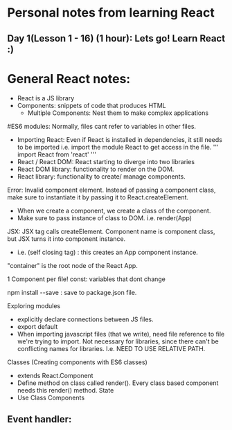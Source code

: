 # Personal notes from learning React

## Day 1(Lesson 1 - 16) (1 hour): Lets go! Learn React :)

# General React notes: 
- React is a JS library
- Components: snippets of code that produces HTML
  - Multiple Components: Nest them to make complex applications

#ES6 modules: Normally, files cant refer to variables in other files.
- Importing React: Even if React is installed in dependencies, it still needs to be imported i.e. import the module React to get access in the file. 
'''
import React from 'react'
'''
- React / React DOM: React starting to diverge into two libraries
-   React DOM library: functionality to render on the DOM.
-   React library: functionality to create/ manage components.

Error:  Invalid component element. Instead of passing a component class, make sure to instantiate it by passing it to React.createElement.
- When we create a component, we create a class of the component. 
- Make sure to pass instance of class to DOM. i.e. render(App)

JSX: JSX tag calls createElement. Component name is component class, but JSX turns it into component instance.
- i.e. <App /> (self closing tag) : this creates an App component instance. 

"container" is the root node of the React App. 

1 Component per file!
const: variables that dont change

npm install --save <package>: save <package> to package.json file. 

Exploring modules
- explicitly declare connections between JS files. 
- export default <Component>
- When importing javascript files (that we write), need file reference to file we're trying to import. Not necessary for libraries, since
  there can't be conflicting names for libraries. I.e. NEED TO USE RELATIVE PATH. 
 
Classes (Creating components with ES6 classes)
- extends React.Component
- Define method on class called render(). Every class based component needs this render() method. 
State 
- Use Class Components

Event handler: 
- 
